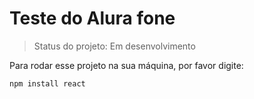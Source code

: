 # Teste do Alura fone

> Status do projeto: Em desenvolvimento

Para rodar esse projeto na sua máquina, por favor digite:

```
npm install react
```
